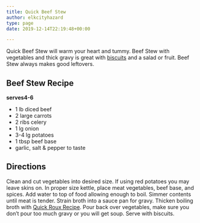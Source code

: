 ```yaml
---
title: Quick Beef Stew
author: elkcityhazard
type: page
date: 2019-12-14T22:19:48+00:00

---
```

Quick Beef Stew will warm your heart and tummy. Beef Stew with vegetables and thick gravy is great with [biscuits][1] and a salad or fruit. Beef Stew always makes good leftovers.

## Beef Stew Recipe

**serves4-6**

  * 1 lb diced beef
  * 2 large carrots
  * 2 ribs celery
  * 1 lg onion
  * 3-4 lg potatoes
  * 1 tbsp beef base
  * garlic, salt & pepper to taste

## Directions

Clean and cut vegetables into desired size. If using red potatoes you may leave skins on. In proper size kettle, place meat vegetables, beef base, and spices. Add water to top of food allowing enough to boil. Simmer contents until meat is tender. Strain broth into a sauce pan for gravy. Thicken boiling broth with [Quick Roux Recipe][2]. Pour back over vegetables, make sure you don&#8217;t pour too much gravy or you will get soup. Serve with biscuits.

 [1]: /wordpress/easy-breakfast-recipes/fresh-homemade-biscuits/
 [2]: /wordpress/easy-vegetarian-dinner-recipes/how-to-make-roux/